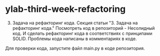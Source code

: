 # ylab-third-week-refactoring


3. Задача на рефакторинг кода. Секция статьи "3. Задача на рефакторинг кода."
Посмотреть код в репозиторий - Несолидный код. И сделать рефакторинг кода в соответствиях с принципами SOLID. Проблемы кода написаны в комментариях в коде.

Для проверки кода, запустите файл main.py в коде репозитория.
